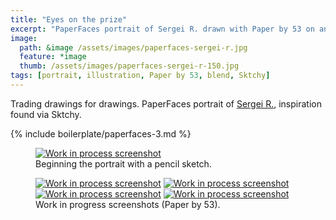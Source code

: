 ```yaml
---
title: "Eyes on the prize"
excerpt: "PaperFaces portrait of Sergei R. drawn with Paper by 53 on an iPad."
image: 
  path: &image /assets/images/paperfaces-sergei-r.jpg 
  feature: *image
  thumb: /assets/images/paperfaces-sergei-r-150.jpg
tags: [portrait, illustration, Paper by 53, blend, Sktchy]
---
```


Trading drawings for drawings. PaperFaces portrait of <a href="http://sktchy.com/YRsdZH">Sergei R.</a>, inspiration found via Sktchy.

{% include boilerplate/paperfaces-3.md %}

<figure>
	<a href="{{ site.url }}/assets/images/paperfaces-sergei-r-process-1-lg.jpg"><img src="{{ site.url }}/assets/images/paperfaces-sergei-r-process-1-750.jpg" alt="Work in process screenshot"></a>
	<figcaption>Beginning the portrait with a pencil sketch.</figcaption>
</figure>

<figure class="half">
	<a href="{{ site.url }}/assets/images/paperfaces-sergei-r-process-2-lg.jpg"><img src="{{ site.url }}/assets/images/paperfaces-sergei-r-process-2-600.jpg" alt="Work in process screenshot"></a>
	<a href="{{ site.url }}/assets/images/paperfaces-sergei-r-process-3-lg.jpg"><img src="{{ site.url }}/assets/images/paperfaces-sergei-r-process-3-600.jpg" alt="Work in process screenshot"></a>
	<a href="{{ site.url }}/assets/images/paperfaces-sergei-r-process-4-lg.jpg"><img src="{{ site.url }}/assets/images/paperfaces-sergei-r-process-4-600.jpg" alt="Work in process screenshot"></a>
	<a href="{{ site.url }}/assets/images/paperfaces-sergei-r-process-5-lg.jpg"><img src="{{ site.url }}/assets/images/paperfaces-sergei-r-process-5-600.jpg" alt="Work in process screenshot"></a>
	<figcaption>Work in progress screenshots (Paper by 53).</figcaption>
</figure>
